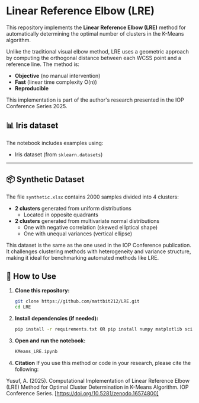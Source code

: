 # Linear Reference Elbow (LRE)

This repository implements the **Linear Reference Elbow (LRE)** method for automatically determining the optimal number of clusters in the K-Means algorithm.

Unlike the traditional visual elbow method, LRE uses a geometric approach by computing the orthogonal distance between each WCSS point and a reference line. The method is:
- **Objective** (no manual intervention)
- **Fast** (linear time complexity O(n))
- **Reproducible**

This implementation is part of the author's research presented in the IOP Conference Series 2025.

## 📊 Iris dataset
The notebook includes examples using:
- Iris dataset (from `sklearn.datasets`)
---

## 📦 Synthetic Dataset
The file `synthetic.xlsx` contains 2000 samples divided into 4 clusters:
- **2 clusters** generated from uniform distributions
  - Located in opposite quadrants
- **2 clusters** generated from multivariate normal distributions
  - One with negative correlation (skewed elliptical shape)
  - One with unequal variances (vertical ellipse)

This dataset is the same as the one used in the IOP Conference publication. It challenges clustering methods with heterogeneity and variance structure, making it ideal for benchmarking automated methods like LRE.


## 🚀 How to Use

1. **Clone this repository:**
   ```bash
   git clone https://github.com/mattbit212/LRE.git
   cd LRE
2. **Install dependencies (if needed):**
   ```bash
   pip install -r requirements.txt OR pip install numpy matplotlib scikit-learn
4. **Open and run the notebook:** 
   ```bash
   KMeans_LRE.ipynb
5. **Citation**
If you use this method or code in your research, please cite the following:

Yusuf, A. (2025). Computational Implementation of Linear Reference Elbow (LRE) Method for Optimal Cluster Determination in K-Means Algorithm. IOP Conference Series. [https://doi.org/10.5281/zenodo.16574800]
